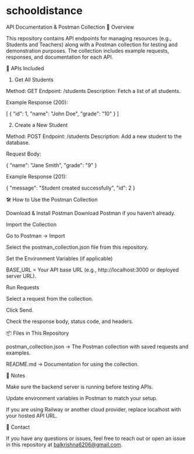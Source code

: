 # schooldistance
API Documentation & Postman Collection
📌 Overview

This repository contains API endpoints for managing resources (e.g., Students and Teachers) along with a Postman collection for testing and demonstration purposes.
The collection includes example requests, responses, and documentation for each API.

📂 APIs Included
1. Get All Students

Method: GET
Endpoint: /students
Description: Fetch a list of all students.

Example Response (200):

[
  {
    "id": 1,
    "name": "John Doe",
    "grade": "10"
  }
]

2. Create a New Student

Method: POST
Endpoint: /students
Description: Add a new student to the database.

Request Body:

{
  "name": "Jane Smith",
  "grade": "9"
}


Example Response (201):

{
  "message": "Student created successfully",
  "id": 2
}

🛠 How to Use the Postman Collection

Download & Install Postman
Download Postman
 if you haven’t already.

Import the Collection

Go to Postman → Import

Select the postman_collection.json file from this repository.

Set the Environment Variables (if applicable)

BASE_URL = Your API base URL (e.g., http://localhost:3000 or deployed server URL).

Run Requests

Select a request from the collection.

Click Send.

Check the response body, status code, and headers.

📦 Files in This Repository

postman_collection.json → The Postman collection with saved requests and examples.

README.md → Documentation for using the collection.

📌 Notes

Make sure the backend server is running before testing APIs.

Update environment variables in Postman to match your setup.

If you are using Railway or another cloud provider, replace localhost with your hosted API URL.

📧 Contact

If you have any questions or issues, feel free to reach out or open an issue in this repository at balkrishna6206@gmail.com.
